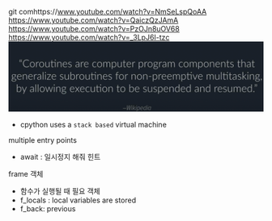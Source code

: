 git comhttps://www.youtube.com/watch?v=NmSeLspQoAA
https://www.youtube.com/watch?v=QaiczQzJAmA
https://www.youtube.com/watch?v=PzOJn8uOV68
https://www.youtube.com/watch?v=_3LpJ6I-tzc
![](static/2022-10-07-16-34-35.png)

 - cpython uses a `stack based` virtual machine

multiple entry points 
- await : 일시정지 해줘 힌트 

frame 객체
- 함수가 실행될 때 필요 객체
- f_locals : local variables are stored 
- f_back: previous 
